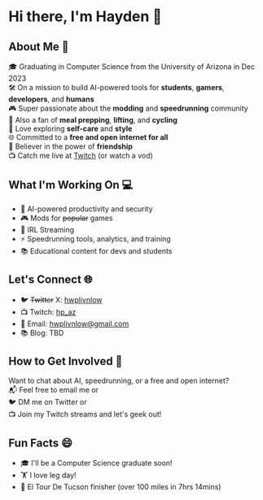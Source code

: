 # Hi there, I'm Hayden 🌟

## About Me 🚀

🎓 Graduating in Computer Science from the University of Arizona in Dec 2023  
🛠️ On a mission to build AI-powered tools for **students**, **gamers**, **developers**, and **humans**  
🎮 Super passionate about the **modding** and **speedrunning** community  
🍱 Also a fan of **meal prepping**, **lifting**, and **cycling**  
👔 Love exploring **self-care** and **style**  
🌐 Committed to a **free and open internet for all**  
👫 Believer in the power of **friendship**  
📺 Catch me live at [Twitch](https://twitch.tv/hp_az) (or watch a vod)  

## What I'm Working On 💻

- 🔐 AI-powered productivity and security  
- 🎮 Mods for ~~popular~~ games  
- 🚶 IRL Streaming  
- ⚡ Speedrunning tools, analytics, and training  
- 📚 Educational content for devs and students  

## Let's Connect 🌐

- 🐦 ~~Twitter~~ X: [hwplivnlow](https://twitter.com/hwplivnlow)  
- 📺 Twitch: [hp_az](https://twitch.tv/hp_az)  
- 📧 Email: hwplivnlow@gmail.com  
- 📚 Blog: TBD  

## How to Get Involved 🤝

Want to chat about AI, speedrunning, or a free and open internet?  
📬 Feel free to email me or  
🐦 DM me on Twitter or  
📺 Join my Twitch streams and let's geek out!  

## Fun Facts 😄

- 🎓 I'll be a Computer Science graduate soon!  
- 🏋️ I love leg day!  
- 🚴 El Tour De Tucson finisher (over 100 miles in 7hrs 14mins)
